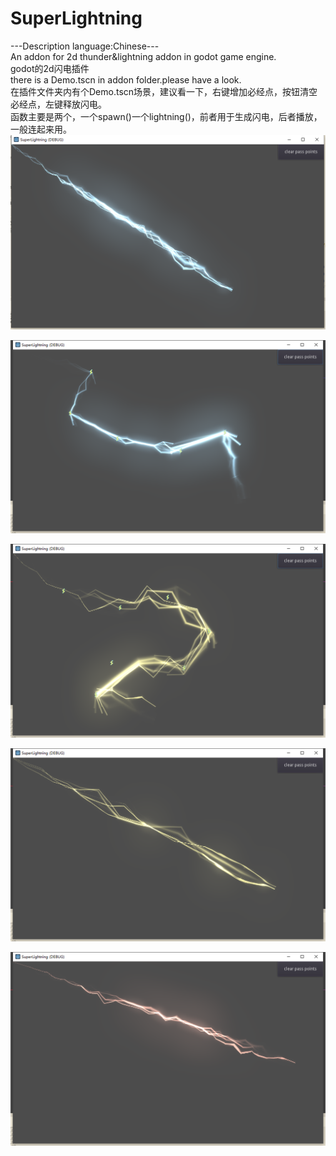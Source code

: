 # SuperLightning
 ---Description language:Chinese---  
 An addon for 2d thunder&lightning addon in godot game engine.  
 godot的2d闪电插件  
 there is a Demo.tscn in addon folder.please have a look.  
 在插件文件夹内有个Demo.tscn场景，建议看一下，右键增加必经点，按钮清空必经点，左键释放闪电。  
 函数主要是两个，一个spawn()一个lightning()，前者用于生成闪电，后者播放，一般连起来用。  
![闪电1](https://github.com/DeanNevan/Godot-2D-Super-Lightning/blob/main/addons/DrunkBull.SuperLightning/assets/demo/1.png)  

![闪电2](https://github.com/DeanNevan/Godot-2D-Super-Lightning/blob/main/addons/DrunkBull.SuperLightning/assets/demo/2.png)  

![闪电3](https://github.com/DeanNevan/Godot-2D-Super-Lightning/blob/main/addons/DrunkBull.SuperLightning/assets/demo/3.png)  

![闪电4](https://github.com/DeanNevan/Godot-2D-Super-Lightning/blob/main/addons/DrunkBull.SuperLightning/assets/demo/4.png)  

![闪电5](https://github.com/DeanNevan/Godot-2D-Super-Lightning/blob/main/addons/DrunkBull.SuperLightning/assets/demo/5.png)  
